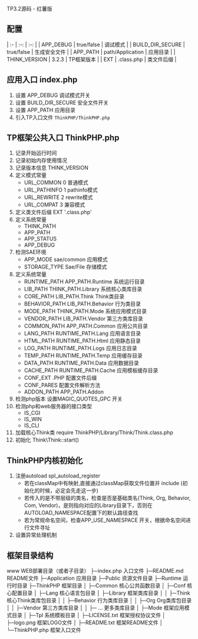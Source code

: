 TP3.2源码 - 红薯版

## 配置

| :- | :-: | :-: | 
| APP_DEBUG | true/false | 调试模式 |
| BUILD_DIR_SECURE | true/false | 生成安全文件 |
| APP_PATH | path/Application | 应用目录 |
| THINK_VERSION | 3.2.3 | TP框架版本 |
| EXT | .class.php | 类文件后缀 |


## 应用入口 index.php
1. 设置 APP_DEBUG 调试模式开关
2. 设置 BUILD_DIR_SECURE 安全文件开关
3. 设置 APP_PATH 应用目录
4. 引入TP入口文件 `ThinkPHP/ThinkPHP.php`

## TP框架公共入口 ThinkPHP.php
1. 记录开始运行时间
2. 记录初始内存使用情况
3. 记录版本信息 THINK_VERSION
4. 定义模式常量
    - URL_COMMON    0   普通模式
    - URL_PATHINFO  1   pathinfo模式
    - URL_REWRITE   2   rewrite模式
    - URL_COMPAT    3   兼容模式
5. 定义类文件后缀   EXT '.class.php'
6. 定义系统常量
    - THINK_PATH
    - APP_PATH
    - APP_STATUS
    - APP_DEBUG
7. 检测SAE环境
    - APP_MODE      sae/common  应用模式
    - STORAGE_TYPE  Sae/File    存储模式
8. 定义系统常量
    - RUNTIME_PATH  APP_PATH.Runtime        系统运行目录
    - LIB_PATH      THINK_PATH.Library      系统核心类库目录
    - CORE_PATH     LIB_PATH.Think          Think类目录
    - BEHAVIOR_PATH LIB_PATH.Behavior       行为类目录
    - MODE_PATH     THINK_PATH.Mode         系统应用模式目录
    - VENDOR_PATH   LIB_PATH.Vendor         第三方类库目录
    - COMMON_PATH   APP_PATH.Common         应用公共目录
    - LANG_PATH     RUNTIME_PATH.Lang       应用语言目录
    - HTML_PATH     RUNTIME_PATH.Html       应用静态目录
    - LOG_PATH      RUNTIME_PATH.Logs       应用日志目录
    - TEMP_PATH     RUNTIME_PATH.Temp       应用缓存目录
    - DATA_PATH     RUNTIME_PATH.Data       应用数据目录
    - CACHE_PATH    RUNTIME_PATH.Cache      应用模板缓存目录
    - CONF_EXT      .PHP                    配置文件后缀
    - CONF_PARES                            配置文件解析方法
    - ADDON_PATH    APP_PATH.Addon          
9. 检测php版本 设置MAGIC_QUOTES_GPC 开关
10. 检测php和web服务器的接口类型
    - IS_CGI
    - IS_WIN
    - IS_CLI
11. 加载核心Think类 require ThinkPHP/Library/Think/Think.class.php
12. 初始化 Think\Think::start()

## ThinkPHP内核初始化
1. 注册autoload   spl_autoload_register
    - 若在classMap中有映射,直接通过classMap获取文件位置并 include (初始化的时候，必定会先走这一步)
    - 若传入的是不带层级的类名，检查是否是基础类名(Think, Org, Behavior, Com, Vendor)，是则指向对应的Library目录下，否则在AUTOLOAD_NAMESPACE配置下的默认路径查找
    - 若为常规命名空间，检查APP_USE_NAMESPACE 开关，根据命名空间进行文件寻址
2. 设置异常处理机制
    
      


## 框架目录结构
www  WEB部署目录（或者子目录）
├─index.php       入口文件
├─README.md       README文件
├─Application     应用目录
├─Public          资源文件目录
├─Runtime         运行时目录
├─ThinkPHP        框架目录
│  ├─Common       核心公共函数目录
│  ├─Conf         核心配置目录 
│  ├─Lang         核心语言包目录
│  ├─Library      框架类库目录
│  │  ├─Think     核心Think类库包目录
│  │  ├─Behavior  行为类库目录
│  │  ├─Org       Org类库包目录
│  │  ├─Vendor    第三方类库目录
│  │  ├─ ...      更多类库目录
│  ├─Mode         框架应用模式目录
│  ├─Tpl          系统模板目录
│  ├─LICENSE.txt  框架授权协议文件
│  ├─logo.png     框架LOGO文件
│  ├─README.txt   框架README文件
│  └─ThinkPHP.php    框架入口文件